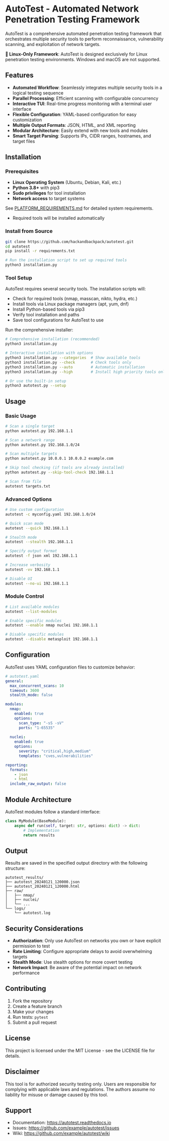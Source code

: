 # AutoTest - Automated Network Penetration Testing Framework

AutoTest is a comprehensive automated penetration testing framework that orchestrates multiple security tools to perform reconnaissance, vulnerability scanning, and exploitation of network targets.

**🐧 Linux-Only Framework**: AutoTest is designed exclusively for Linux penetration testing environments. Windows and macOS are not supported.

## Features

- **Automated Workflow**: Seamlessly integrates multiple security tools in a logical testing sequence
- **Parallel Processing**: Efficient scanning with configurable concurrency
- **Interactive TUI**: Real-time progress monitoring with a terminal user interface
- **Flexible Configuration**: YAML-based configuration for easy customization
- **Multiple Output Formats**: JSON, HTML, and XML reporting
- **Modular Architecture**: Easily extend with new tools and modules
- **Smart Target Parsing**: Supports IPs, CIDR ranges, hostnames, and target files

## Installation

### Prerequisites

- **Linux Operating System** (Ubuntu, Debian, Kali, etc.)
- **Python 3.8+** with pip3
- **Sudo privileges** for tool installation  
- **Network access** to target systems

See [PLATFORM_REQUIREMENTS.md](PLATFORM_REQUIREMENTS.md) for detailed system requirements.
- Required tools will be installed automatically

### Install from Source

```bash
git clone https://github.com/hackandbackpack/autotest.git
cd autotest
pip install -r requirements.txt

# Run the installation script to set up required tools
python3 installation.py
```

### Tool Setup

AutoTest requires several security tools. The installation scripts will:
- Check for required tools (nmap, masscan, nikto, hydra, etc.)
- Install tools via Linux package managers (apt, yum, dnf)
- Install Python-based tools via pip3
- Verify tool installation and paths
- Save tool configurations for AutoTest to use

Run the comprehensive installer:
```bash
# Comprehensive installation (recommended)
python3 installation.py

# Interactive installation with options
python3 installation.py --categories  # Show available tools
python3 installation.py --check       # Check tools only
python3 installation.py --auto        # Automatic installation
python3 installation.py --high        # Install high priority tools only

# Or use the built-in setup
python3 autotest.py --setup
```

## Usage

### Basic Usage

```bash
# Scan a single target
python autotest.py 192.168.1.1

# Scan a network range
python autotest.py 192.168.1.0/24

# Scan multiple targets
python autotest.py 10.0.0.1 10.0.0.2 example.com

# Skip tool checking (if tools are already installed)
python autotest.py --skip-tool-check 192.168.1.1

# Scan from file
autotest targets.txt
```

### Advanced Options

```bash
# Use custom configuration
autotest -c myconfig.yaml 192.168.1.0/24

# Quick scan mode
autotest --quick 192.168.1.1

# Stealth mode
autotest --stealth 192.168.1.1

# Specify output format
autotest -f json xml 192.168.1.1

# Increase verbosity
autotest -vv 192.168.1.1

# Disable UI
autotest --no-ui 192.168.1.1
```

### Module Control

```bash
# List available modules
autotest --list-modules

# Enable specific modules
autotest --enable nmap nuclei 192.168.1.1

# Disable specific modules
autotest --disable metasploit 192.168.1.1
```

## Configuration

AutoTest uses YAML configuration files to customize behavior:

```yaml
# autotest.yaml
general:
  max_concurrent_scans: 10
  timeout: 3600
  stealth_mode: false

modules:
  nmap:
    enabled: true
    options:
      scan_type: "-sS -sV"
      ports: "1-65535"
  
  nuclei:
    enabled: true
    options:
      severity: "critical,high,medium"
      templates: "cves,vulnerabilities"

reporting:
  formats:
    - json
    - html
  include_raw_output: false
```

## Module Architecture

AutoTest modules follow a standard interface:

```python
class MyModule(BaseModule):
    async def run(self, target: str, options: dict) -> dict:
        # Implementation
        return results
```

## Output

Results are saved in the specified output directory with the following structure:

```
autotest_results/
├── autotest_20240121_120000.json
├── autotest_20240121_120000.html
├── raw/
│   ├── nmap/
│   ├── nuclei/
│   └── ...
└── logs/
    └── autotest.log
```

## Security Considerations

- **Authorization**: Only use AutoTest on networks you own or have explicit permission to test
- **Rate Limiting**: Configure appropriate delays to avoid overwhelming targets
- **Stealth Mode**: Use stealth options for more covert testing
- **Network Impact**: Be aware of the potential impact on network performance

## Contributing

1. Fork the repository
2. Create a feature branch
3. Make your changes
4. Run tests: `pytest`
5. Submit a pull request

## License

This project is licensed under the MIT License - see the LICENSE file for details.

## Disclaimer

This tool is for authorized security testing only. Users are responsible for complying with applicable laws and regulations. The authors assume no liability for misuse or damage caused by this tool.

## Support

- Documentation: https://autotest.readthedocs.io
- Issues: https://github.com/example/autotest/issues
- Wiki: https://github.com/example/autotest/wiki